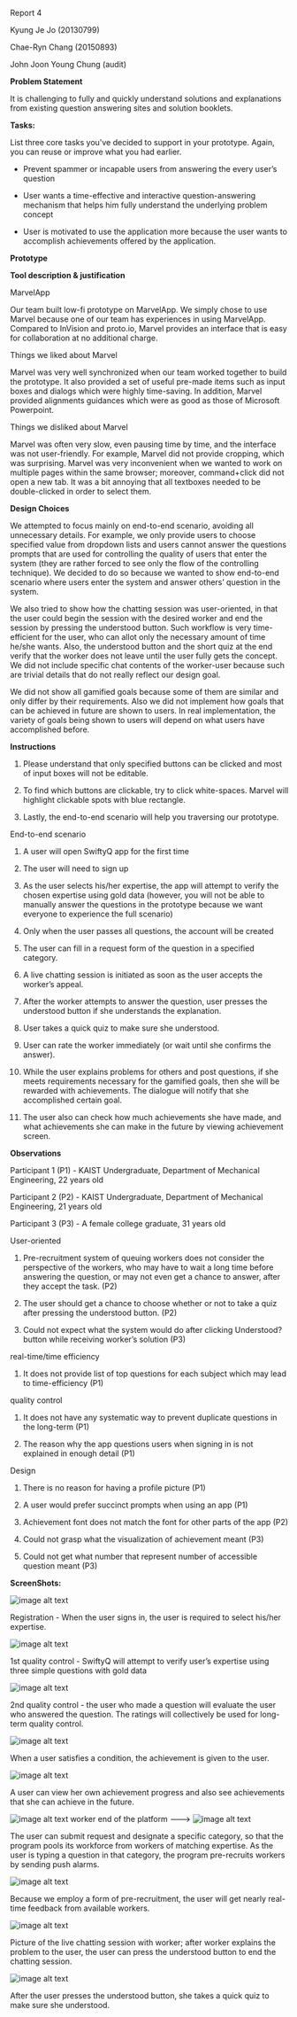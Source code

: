 Report 4

Kyung Je Jo (20130799)

Chae-Ryn Chang (20150893)

John Joon Young Chung (audit) 

**Problem Statement**

It is challenging to fully and quickly understand solutions and explanations from existing question answering sites and solution booklets.

**Tasks:**

List three core tasks you've decided to support in your prototype. Again, you can reuse or improve what you had earlier.

* Prevent spammer or incapable users from answering the every user’s question

* User wants a time-effective and interactive question-answering mechanism that helps him fully understand the underlying problem concept

* User is motivated to use the application more because the user wants to accomplish achievements offered by the application.

**Prototype**

**Tool description & justification**

MarvelApp

Our team built low-fi prototype on MarvelApp. We simply chose to use Marvel because one of our team has experiences in using MarvelApp. Compared to InVision and proto.io, Marvel provides an interface that is easy for collaboration at no additional charge.

Things we liked about Marvel

Marvel was very well synchronized when our team worked together to build the prototype. It also provided a set of useful pre-made items such as input boxes and dialogs which were highly time-saving. In addition, Marvel provided alignments guidances which were as good as those of Microsoft Powerpoint. 

Things we disliked about Marvel

Marvel was often very slow, even pausing time by time, and the interface was not user-friendly. For example, Marvel did not provide cropping, which was surprising. Marvel was very inconvenient when we wanted to work on multiple pages within the same browser; moreover, command+click did not open a new tab. It was a bit annoying that all textboxes needed to be double-clicked in order to select them. 

**Design Choices**

We attempted to focus mainly on end-to-end scenario, avoiding all unnecessary details. For example, we only provide users to choose specified value from dropdown lists and users cannot answer the questions prompts that are used for controlling the quality of users that enter the system (they are rather forced to see only the flow of the controlling technique). We decided to do so because we wanted to show end-to-end scenario where users enter the system and answer others’ question in the system. 

We also tried to show how the chatting session was user-oriented, in that the user could begin the session with the desired worker and end the session by pressing the understood button. Such workflow is very time-efficient for the user, who can allot only the necessary amount of time he/she wants. Also, the understood button and the short quiz at the end verify that the worker does not leave until the user fully gets the concept. We did not include specific chat contents of the worker-user because such are trivial details that do not really reflect our design goal.

We did not show all gamified goals because some of them are similar and only differ by their requirements. Also we did not implement how goals that can be achieved in future are shown to users. In real implementation, the variety of goals being shown to users will depend on what users have accomplished before.

**Instructions**

1. Please understand that only specified buttons can be clicked and most of input boxes will not be editable.

2. To find which buttons are clickable, try to click white-spaces. Marvel will highlight clickable spots with blue rectangle. 

3. Lastly, the end-to-end scenario will help you traversing our prototype.

End-to-end scenario

1. A user will open SwiftyQ app for the first time

2. The user will need to sign up

3. As the user selects his/her expertise, the app will attempt to verify the chosen expertise using gold data (however, you will not be able to manually answer the questions in the prototype because we want everyone to experience the full scenario)

4. Only when the user passes all questions, the account will be created

5. The user can fill in a request form of the question in a specified category.

6. A live chatting session is initiated as soon as the user accepts the worker’s appeal.

7. After the worker attempts to answer the question, user presses the understood button if she understands the explanation.

8. User takes a quick quiz to make sure she understood.

9. User can rate the worker immediately (or wait until she confirms the answer).

10. While the user explains problems for others and post questions, if she meets requirements necessary for the gamified goals, then she will be rewarded with achievements. The dialogue will notify that she accomplished certain goal.

11. The user also can check how much achievements she have made, and what achievements she can make in the future by viewing achievement screen.

**Observations**

Participant 1 (P1) - KAIST Undergraduate, Department of Mechanical Engineering, 22 years old

Participant 2 (P2) - KAIST Undergraduate, Department of Mechanical Engineering, 21 years old

Participant 3 (P3) - A female college graduate, 31 years old

User-oriented

1. Pre-recruitment system of queuing workers does not consider the perspective of the workers, who may have to wait a long time before answering the question, or may not even get a chance to answer, after they accept the task. (P2)

2. The user should get a chance to choose whether or not to take a quiz after pressing the understood button. (P2)

3. Could not expect what the system would do after clicking Understood? button while receiving worker’s solution (P3)

real-time/time efficiency

1. It does not provide list of top questions for each subject which may lead to time-efficiency (P1)

quality control

1. It does not have any systematic way to prevent duplicate questions in the long-term (P1)

2. The reason why the app questions users when signing in is not explained in enough detail (P1)

Design

1. There is no reason for having a profile picture (P1)

2. A user would prefer succinct prompts when using an app (P1)

3. Achievement font does not match the font for other parts of the app (P2)

4. Could not grasp what the visualization of achievement meant (P3)

5. Could not get what number that represent number of accessible question meant (P3)  

**ScreenShots:**

![image alt text](image_0.png) 

Registration - When the user signs in, the user is required to select his/her expertise.

![image alt text](image_1.png) 

1st quality control - SwiftyQ will attempt to verify user’s expertise using three simple questions with gold data

![image alt text](image_2.png) 

2nd quality control - the user who made a question will evaluate the user who answered the question. The ratings will collectively be used for long-term quality control.

![image alt text](image_3.png)

When a user satisfies a condition, the achievement is given to the user.

![image alt text](image_4.png)

A user can view her own achievement progress and also see achievements that she can achieve in the future. 

![image alt text](image_5.png)              worker end of the platform --->  ![image alt text](image_6.png)

The user can submit request and designate a specific category, so that the program pools its workforce from workers of matching expertise. As the user is typing a question in that category, the program pre-recruits workers by sending push alarms.

 

 

![image alt text](image_7.png)

Because we employ a form of pre-recruitment, the user will get nearly real-time feedback from available workers. 

![image alt text](image_8.png)

Picture of the live chatting session with worker; after worker explains the problem to the user, the user can press the understood button to end the chatting session.

![image alt text](image_9.png)

After the user presses the understood button, she takes a quick quiz to make sure she understood.

